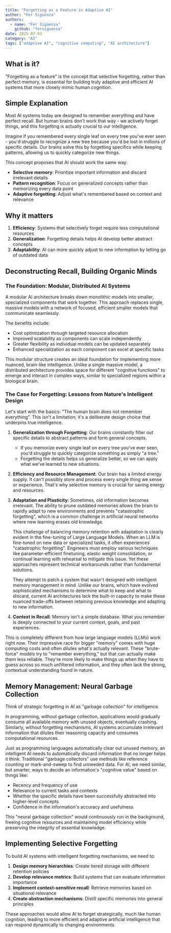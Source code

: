 ```yaml
---
title: "Forgetting as a Feature in Adaptive AI"
author: "Fer Sigüenza"
authors:
  - name: "Fer Sigüenza"
    github: "fersiguenza"
date: 2025-07-03
category: "AI"
tags: ["adaptive AI", "cognitive computing", "AI architecture"]
---
```


## What is it?

"Forgetting as a feature" is the concept that selective forgetting, rather than perfect memory, is essential for building truly adaptive and efficient AI systems that more closely mimic human cognition.

## Simple Explanation

Most AI systems today are designed to remember everything and have perfect recall. But human brains don't work that way - we actively forget things, and this forgetting is actually crucial to our intelligence.

Imagine if you remembered every single leaf on every tree you've ever seen - you'd struggle to recognize a new tree because you'd be lost in millions of specific details. Our brains solve this by forgetting specifics while keeping patterns, allowing us to quickly categorize new things.

This concept proposes that AI should work the same way:

- **Selective memory**: Prioritize important information and discard irrelevant details
- **Pattern recognition**: Focus on generalized concepts rather than memorizing every data point
- **Adaptive forgetting**: Adjust what's remembered based on context and relevance

## Why it matters

1. **Efficiency**: Systems that selectively forget require less computational resources
2. **Generalization**: Forgetting details helps AI develop better abstract concepts
3. **Adaptability**: AI can more quickly adjust to new information by letting go of outdated data

## Deconstructing Recall, Building Organic Minds

### The Foundation: Modular, Distributed AI Systems

A modular AI architecture breaks down monolithic models into smaller, specialized components that work together. This approach replaces single, massive models with a network of focused, efficient smaller models that communicate seamlessly. 

The benefits include:
- Cost optimization through targeted resource allocation
- Improved scalability as components can scale independently
- Greater flexibility as individual models can be updated separately
- Enhanced specialization as each component can excel at specific tasks

This modular structure creates an ideal foundation for implementing more nuanced, brain-like intelligence. Unlike a single massive model, a distributed architecture provides space for different "cognitive functions" to emerge and interact in complex ways, similar to specialized regions within a biological brain.

### The Case for Forgetting: Lessons from Nature's Intelligent Design

Let's start with the basics: "The human brain does not remember everything". This isn't a limitation; it's a deliberate design choice that underpins true intelligence.

1. **Generalization through Forgetting**: Our brains constantly filter out specific details to abstract patterns and form general concepts.
   - If you memorize every single leaf on every tree you've ever seen, you'd struggle to quickly categorize something as simply "a tree."
   - Forgetting the details helps us generalize better, so we can apply what we've learned to new situations.

2. **Efficiency and Resource Management**: Our brain has a limited energy supply. It can't possibly store and process every single thing we sense or experience. That's why selective memory is crucial for saving energy and resources.

3. **Adaptation and Plasticity**: Sometimes, old information becomes irrelevant. The ability to prune outdated memories allows the brain to rapidly adapt to new environments and prevents "catastrophic forgetting", which is a common challenge in artificial neural networks where new learning erases old knowledge.

   This challenge of balancing memory retention with adaptation is clearly evident in the fine-tuning of Large Language Models. When an LLM is fine-tuned on new data or specialized tasks, it often experiences "catastrophic forgetting". Engineers must employ various techniques like parameter-efficient finetuning, elastic weight consolidation, or continual learning with rehearsal to mitigate this issue. Yet these approaches represent technical workarounds rather than fundamental solutions.

   They attempt to patch a system that wasn't designed with intelligent memory management in mind. Unlike our brains, which have evolved sophisticated mechanisms to determine what to keep and what to discard, current AI architectures lack the built-in capacity to make these nuanced trade-offs between retaining previous knowledge and adapting to new information.

4. **Context in Recall**: Memory isn't a simple database. What you remember is deeply connected to your current context, goals, and past experiences.

This is completely different from how large language models (LLMs) work right now. Their impressive race for bigger "memory" comes with huge computing costs and often dilutes what's actually relevant. These "brute-force" models try to "remember everything," but that can actually make them less reliable. They're more likely to make things up when they have to guess across so much unfiltered information, and they often lack the strong, contextual understanding found in nature.

## Memory Management: Neural Garbage Collection

Think of strategic forgetting in AI as "garbage collection" for intelligence.

In programming, without garbage collection, applications would gradually consume all available memory with unused objects, eventually crashing. Similarly, without forgetting mechanisms, AI systems accumulate irrelevant information that dilutes their reasoning capacity and consumes computational resources.

Just as programming languages automatically clear out unused memory, an intelligent AI needs to automatically discard information that no longer helps it think. Traditional "garbage collectors" use methods like reference counting or mark-and-sweep to find unneeded data. For AI, we need similar, but smarter, ways to decide an information's "cognitive value" based on things like:

- Recency and frequency of use
- Relevance to current tasks and contexts
- Whether the specific details have been successfully abstracted into higher-level concepts
- Confidence in the information's accuracy and usefulness

This "neural garbage collection" would continuously run in the background, freeing cognitive resources and maintaining model efficiency while preserving the integrity of essential knowledge.

## Implementing Selective Forgetting

To build AI systems with intelligent forgetting mechanisms, we need to:

1. **Design memory hierarchies**: Create tiered storage with different retention policies
2. **Develop relevance metrics**: Build systems that can evaluate information importance
3. **Implement context-sensitive recall**: Retrieve memories based on situational relevance
4. **Create abstraction mechanisms**: Distill specific memories into general principles

These approaches would allow AI to forget strategically, much like human cognition, leading to more efficient and adaptive artificial intelligence that can respond dynamically to changing environments.
